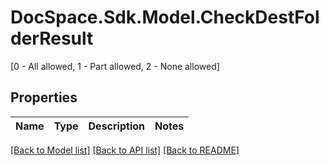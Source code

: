 # DocSpace.Sdk.Model.CheckDestFolderResult
[0 - All allowed, 1 - Part allowed, 2 - None allowed]

## Properties

Name | Type | Description | Notes
------------ | ------------- | ------------- | -------------

[[Back to Model list]](../README.md#documentation-for-models) [[Back to API list]](../README.md#documentation-for-api-endpoints) [[Back to README]](../README.md)

